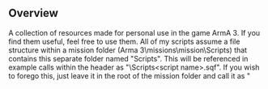 ## Overview
A collection of resources made for personal use in the game ArmA 3. If you find them useful, feel free to use them. All of my scripts assume a file structure within a mission folder (Arma 3\missions\mission\Scripts) that contains this separate folder named "Scripts". This will be referenced in example calls within the header as "\Scripts\<script name>.sqf". If you wish to forego this, just leave it in the root of the mission folder and call it as "<script name>.sqf". This, however, is not recommended for organizational purposes. I also hope to integrate these into modules at some point, but that is for a later date.

## List of scripts:                                                                                                             
GaRDS - Gavin's ace Random Damage System                                                                                   
TPBVS - Teleport Behind Vehicle System                                                                                     
GICS - Gavin's Improved Crash System (WIP)                                                                                 

                                                                                                                           

## List of additional resources:                                                                                                         
description.ext Template                                                                                                   
Example File Structure                                                                                                     
